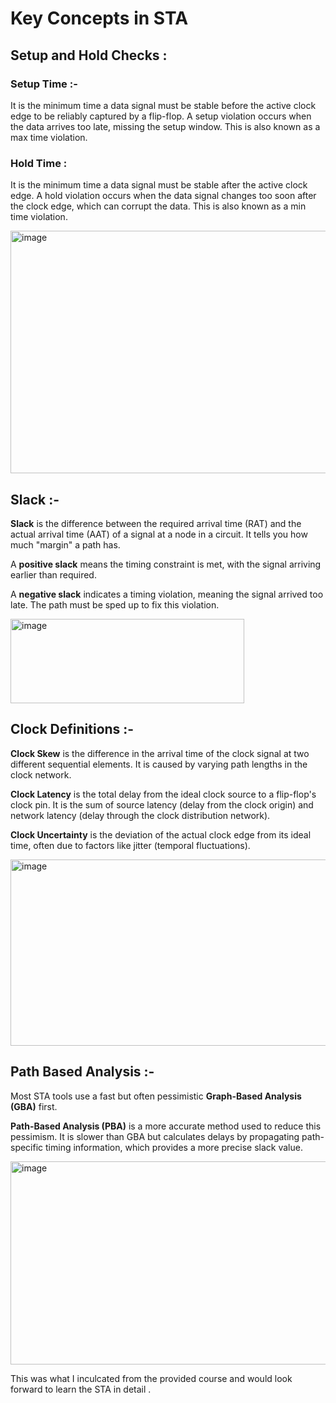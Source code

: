 # Key Concepts in STA

## Setup and Hold Checks :

### Setup Time :-
It is the minimum time a data signal must be stable before the active clock edge to be reliably captured by a flip-flop. A setup violation occurs when the data arrives too late, missing the setup window. This is also known as a max time violation. <br>

### Hold Time : 
It is the minimum time a data signal must be stable after the active clock edge. A hold violation occurs when the data signal changes too soon after the clock edge, which can corrupt the data. This is also known as a min time violation.

<img width="1063" height="388" alt="image" src="https://github.com/user-attachments/assets/7c12ee9f-3243-412c-ad15-cb6459a0b65c" />

## Slack :-

**Slack** is the difference between the required arrival time (RAT) and the actual arrival time (AAT) of a signal at a node in a circuit. It tells you how much "margin" a path has.

A **positive slack** means the timing constraint is met, with the signal arriving earlier than required.

A **negative slack** indicates a timing violation, meaning the signal arrived too late. The path must be sped up to fix this violation.

<img width="374" height="135" alt="image" src="https://github.com/user-attachments/assets/075faedc-1cab-49af-b35a-ab8df3ae3180" />

## Clock Definitions :-

**Clock Skew** is the difference in the arrival time of the clock signal at two different sequential elements. It is caused by varying path lengths in the clock network.

**Clock Latency** is the total delay from the ideal clock source to a flip-flop's clock pin. It is the sum of source latency (delay from the clock origin) and network latency (delay through the clock distribution network).

**Clock Uncertainty** is the deviation of the actual clock edge from its ideal time, often due to factors like jitter (temporal fluctuations).

<img width="574" height="298" alt="image" src="https://github.com/user-attachments/assets/a40ee9eb-01da-446f-8e9c-8646bffa34a8" />

## Path Based Analysis :-

Most STA tools use a fast but often pessimistic **Graph-Based Analysis (GBA)** first.

**Path-Based Analysis (PBA)** is a more accurate method used to reduce this pessimism. It is slower than GBA but calculates delays by propagating path-specific timing information, which provides a more precise slack value.

<img width="1213" height="325" alt="image" src="https://github.com/user-attachments/assets/c25da434-116a-45e6-ba3c-71d6e98bdbbf" />

This was what I inculcated from the provided course and would look forward to learn the STA in detail .
